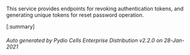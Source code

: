 






This service provides endpoints for revoking authentication tokens, and generating unique tokens for reset password operation.

[:summary]

###### Auto generated by Pydio Cells Enterprise Distribution v2.2.0 on 28-Jan-2021

